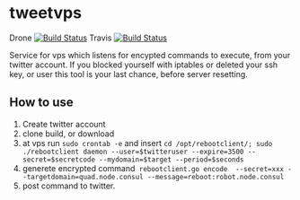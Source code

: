 # tweetvps 
Drone [![Build Status](https://drone.io/github.com/bitswarming/TweetVps/status.png)](https://drone.io/github.com/bitswarming/TweetVps/latest) Travis [![Build Status](https://travis-ci.org/bitswarming/TweetVps.svg?branch=master)](https://travis-ci.org/bitswarming/TweetVps)

Service for vps which listens for encypted commands to execute, from your twitter account. If you blocked yourself with iptables or deleted your ssh key, or user this tool is your last chance, before server resetting.


## How to use
1. Create twitter account
1. clone build, or download
1. at vps run `sudo crontab -e` and insert 
`cd /opt/rebootclient/;
sudo ./rebootclient daemon --user=$twitteruser --expire=3500 --secret=$secretcode --mydomain=$target --period=$seconds`
1. generete encrypted command` rebootclient.go encode  --secret=xxx --targetdomain=quad.node.consul --message=reboot:robot.node.consul`
1. post command to twitter.
